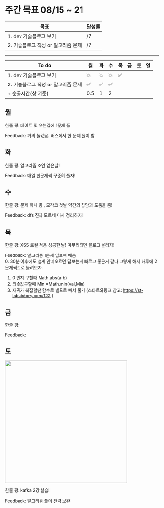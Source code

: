 # 주간 목표 08/15 ~ 21

| 목표 | 달성률 | 
|---|---|
| 1. dev 기술블로그 보기  | /7 |
| 2. 기술블로그 작성 or 알고리즘 문제  | /7 |

---
|To do| 월| 화 |수 |목 |금 | 토| 일
|---|---|---|---|---|---|---|---|
|1. dev 기술블로그 보기 |:boom: | :boom:|:boom:| :white_check_mark: |
|2. 기술블로그 작성 or 알고리즘 문제  | :white_check_mark:  |:white_check_mark:  | :white_check_mark:
|+ 순공시간(상 기준) | 0.5  | 1 | 2  |  |

## 월


한줄 평: 데이트 및 오는길에 1문제 품 

Feedback: 거의 놀았음. 버스에서 한 문제 풀이 함

## 화

한줄 평: 알고리즘 조언 얻은날!

Feedback: 매일 한문제씩 꾸준히 풀자!
 
## 수

한줄 평: 문제 하나 품 , 모각코 첫날 약간의 잡담과 도움을 줌!

Feedback: dfs 진짜 모르네 다시 정리하자!

## 목


한줄 평: XSS 로컬 적용 성공한 날! 마무리되면 블로그 올리자!  

Feedback: 알고리즘 1문제 답보며 배움  
0. 30분 이후에도 설계 안떠오르면 답보는게 빠르고 좋은거 같다 그렇게 해서 하루에 2문제씩으로 늘려보자.
1. 0 인지 구할때 Math.abs(a-b) 
2. 최솟값구할때 Min =Math.min(val,Min)
3. 재귀가 복잡할땐 함수로 별도로 빼서 풀기 (스타트와링크 참고: https://st-lab.tistory.com/122 )

## 금

한줄 평:  

Feedback:

## 토

<img src="day/13.png" width="400">

한줄 평: kafka 2강 실습!

Feedback: 알고리즘 풀이 전략 보완

